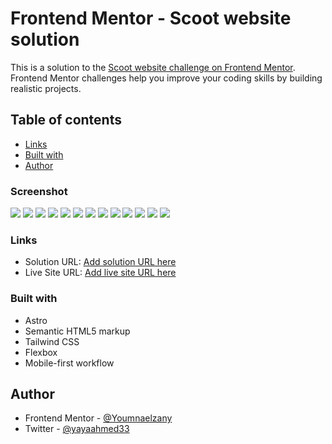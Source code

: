 # Frontend Mentor - Scoot website solution

This is a solution to the [Scoot website challenge on Frontend Mentor](https://www.frontendmentor.io/challenges/scoot-multipage-website-N76alNPRJ). Frontend Mentor challenges help you improve your coding skills by building realistic projects.

## Table of contents

- [Links](#links)
- [Built with](#built-with)
- [Author](#author)

### Screenshot

![](./public/images/screenshoot/Screenshot%202024-05-18%20at%2023-28-26%20Frontend%20Mentor%20Scoot.png)
![](/public/images/screenshoot/Screenshot%202024-05-18%20at%2023-28-45%20Frontend%20Mentor%20Scoot.png)
![](/public/images/screenshoot/Screenshot%202024-05-18%20at%2023-28-56%20Frontend%20Mentor%20Scoot.png)
![](/public/images/screenshoot/Screenshot%202024-05-18%20at%2023-29-23%20Frontend%20Mentor%20Scoot.png)
![](/public/images/screenshoot/Screenshot%202024-05-18%20at%2023-29-48%20Frontend%20Mentor%20Scoot.png)
![](/public/images/screenshoot/Screenshot%202024-05-18%20at%2023-29-56%20Frontend%20Mentor%20Scoot.png)
![](/public/images/screenshoot/Screenshot%202024-05-18%20at%2023-30-06%20Frontend%20Mentor%20Scoot.png)
![](/public/images/screenshoot/Screenshot%202024-05-18%20at%2023-30-18%20Frontend%20Mentor%20Scoot.png)
![](/public/images/screenshoot/Screenshot%202024-05-18%20at%2023-30-35%20Frontend%20Mentor%20Scoot.png)
![](/public/images/screenshoot/Screenshot%202024-05-18%20at%2023-30-46%20Frontend%20Mentor%20Scoot.png)
![](/public/images/screenshoot/Screenshot%202024-05-18%20at%2023-30-54%20Frontend%20Mentor%20Scoot.png)
![](/public/images/screenshoot/Screenshot%202024-05-18%20at%2023-31-06%20Frontend%20Mentor%20Scoot.png)
![](/public/images/screenshoot/Screenshot%202024-05-18%20at%2023-31-16%20Frontend%20Mentor%20Scoot.png)

### Links

- Solution URL: [Add solution URL here](https://github.com/Youmnaelzany/scoot-multi-page-website-14-5-24.git)
- Live Site URL: [Add live site URL here](https://your-live-site-url.com)

### Built with

- Astro
- Semantic HTML5 markup
- Tailwind CSS
- Flexbox
- Mobile-first workflow

## Author

- Frontend Mentor - [@Youmnaelzany](https://www.frontendmentor.io/profile/Youmnaelzany)
- Twitter - [@yayaahmed33](https://twitter.com/yayaahmed33)
